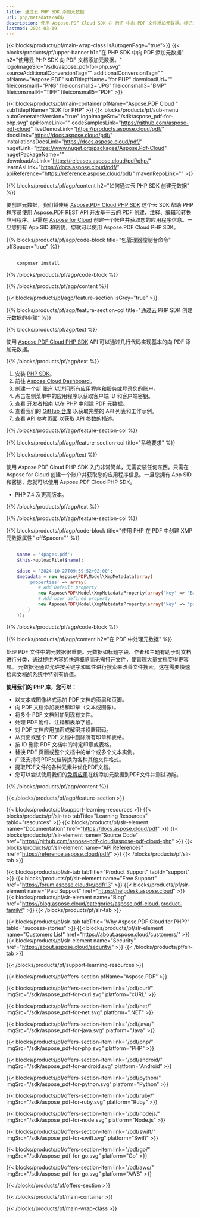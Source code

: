 ```yaml
---
title: 通过云 PHP SDK 添加元数据
url: php/metadata/add/
description: 使用 Aspose.PDF Cloud SDK 在 PHP 中向 PDF 文件添加元数据。标记文档以便更好地索引和搜索。
lastmod: 2024-03-19
---
```


{{< blocks/products/pf/main-wrap-class isAutogenPage="true">}}
{{< blocks/products/pf/upper-banner h1="在 PHP SDK 中向 PDF 添加元数据" h2="使用云 PHP SDK 向 PDF 文档添加元数据。" logoImageSrc="/sdk/aspose_pdf-for-php.svg" sourceAdditionalConversionTag="" additionalConversionTag="" pfName="Aspose.PDF" subTitlepfName="for PHP" downloadUrl="" fileiconsmall1="PNG" fileiconsmall2="JPG" fileiconsmall3="BMP" fileiconsmall4="TIFF" fileiconsmall5="PDF" >}}

{{< blocks/products/pf/main-container pfName="Aspose.PDF Cloud " subTitlepfName="SDK for PHP" >}}
{{< blocks/products/pf/sub-menu autoGeneratedVersion="true" logoImageSrc="/sdk/aspose_pdf-for-php.svg" apiHomeLink="" codeSamplesLink="https://github.com/aspose-pdf-cloud" liveDemosLink="https://products.aspose.cloud/pdf/" docsLink="https://docs.aspose.cloud/pdf/" installationsDocsLink="https://docs.aspose.cloud/pdf/" nugetLink="https://www.nuget.org/packages/Aspose.Pdf-Cloud" nugetPackageName="" downloadAsLink="https://releases.aspose.cloud/pdf/php/" learnAsLink="https://docs.aspose.cloud/pdf/" apiReference="https://reference.aspose.cloud/pdf/" mavenRepoLink="" >}}

{{% blocks/products/pf/agp/content h2="如何通过云 PHP SDK 创建元数据" %}}

要创建元数据，我们将使用
[Aspose.PDF Cloud PHP SDK](https://products.aspose.cloud/pdf/php/)
这个云 SDK 帮助 PHP 程序员使用 Aspose.PDF REST API 开发基于云的 PDF 创建、注释、编辑和转换应用程序。只需在 [Aspose for Cloud](https://dashboard.aspose.cloud/#/apps) 创建一个帐户并获取您的应用程序信息。一旦您拥有 App SID 和密钥，您就可以使用 Aspose.PDF Cloud PHP SDK。

{{% blocks/products/pf/agp/code-block title="包管理器控制台命令" offSpacer="true" %}}

```bash
     
    composer install

```

{{% /blocks/products/pf/agp/code-block %}}

{{% /blocks/products/pf/agp/content %}}

{{< blocks/products/pf/agp/feature-section isGrey="true" >}}

{{% blocks/products/pf/agp/feature-section-col title="通过云 PHP SDK 创建元数据的步骤" %}}

{{% blocks/products/pf/agp/text %}}

使用
[Aspose.PDF Cloud PHP SDK](https://products.aspose.cloud/pdf/php/)
API 可以通过几行代码实现基本的向 PDF 添加元数据。

{{% /blocks/products/pf/agp/text %}}

1. 安装 [PHP SDK](https://pypi.org/project/asposepdfcloud/)。
1. 前往 [Aspose Cloud Dashboard](https://dashboard.aspose.cloud/)。
1. 创建一个新 [账户](https://docs.aspose.cloud/display/storagecloud/Creating+and+Managing+Account) 以访问所有应用程序和服务或登录您的账户。
1. 点击左侧菜单中的应用程序以获取客户端 ID 和客户端密钥。
1. 查看 [开发者指南](https://docs.aspose.cloud/pdf/developer-guide/) 以在 PHP 中创建 PDF 元数据。
1. 查看我们的 [GitHub 仓库](https://github.com/aspose-pdf-cloud/aspose-pdf-cloud-php) 以获取完整的 API 列表和工作示例。
1. 查看 [API 参考页面](https://reference.aspose.cloud/pdf/#/Document) 以获取 API 参数的描述。

{{% /blocks/products/pf/agp/feature-section-col %}}

{{% blocks/products/pf/agp/feature-section-col title="系统要求" %}}

{{% blocks/products/pf/agp/text %}}

使用 Aspose.PDF Cloud PHP SDK 入门非常简单，无需安装任何东西。只需在 Aspose for Cloud 创建一个账户并获取您的应用程序信息。一旦您拥有 App SID 和密钥，您就可以使用 Aspose.PDF Cloud PHP SDK。

+ PHP 7.4 及更高版本。

{{% /blocks/products/pf/agp/text %}}

{{% /blocks/products/pf/agp/feature-section-col %}}

{{% blocks/products/pf/agp/code-block title="使用 PHP 在 PDF 中创建 XMP 元数据属性" offSpacer="" %}}

```php

    $name = '4pages.pdf';
    $this->uploadFile($name);

    $date = '2024-10-27T09:59:52+02:00';
    $metadata = new Aspose\PDF\Model\XmpMetadata(array(
        'properties' => array(
            # Add Default property
            new Aspose\PDF\Model\XmpMetadataProperty(array('key' => "BaseURL", 'value' => "http://www.somename.com/path")),
            # Add user defined property
            new Aspose\PDF\Model\XmpMetadataProperty(array('key' => "pdf:Prop", 'value' => "PropValue", 'namespace_uri' => "http://ns.adobe.com/pdf/1.3/")),
        )
    ));
```

{{% /blocks/products/pf/agp/code-block %}}

{{% blocks/products/pf/agp/content h2="在 PDF 中处理元数据" %}}

处理 PDF 文件中的元数据很重要。元数据如标题字段、作者和主题有助于对文档进行分类，通过提供内容的快速概览而无需打开文件，使管理大量文档变得更容易。
元数据还通过允许按关键字和属性进行搜索来改善文件搜索。这在需要快速检索文档的系统中特别有价值。

**使用我们的 PHP 库，您可以：**

+ 以文本或图像格式添加 PDF 文档的页眉和页脚。
+ 向 PDF 文档添加表格和印章（文本或图像）。
+ 将多个 PDF 文档附加到现有文件。
+ 处理 PDF 附件、注释和表单字段。
+ 对 PDF 文档应用加密或解密并设置密码。
+ 从页面或整个 PDF 文档中删除所有印章和表格。
+ 按 ID 删除 PDF 文档中的特定印章或表格。
+ 替换 PDF 页面或整个文档中的单个或多个文本实例。
+ 广泛支持将PDF文档转换为各种其他文件格式。
+ 提取PDF文件的各种元素并优化PDF文档。
+ 您可以尝试使用我们的[免费应用](https://products.aspose.app/pdf/metadata)在线添加元数据到PDF文件并测试功能。

{{% /blocks/products/pf/agp/content %}}

{{< /blocks/products/pf/agp/feature-section >}}

{{< blocks/products/pf/support-learning-resources >}}
{{< blocks/products/pf/slr-tab tabTitle="Learning Resources" tabId="resources" >}}
{{< blocks/products/pf/slr-element name="Documentation" href="https://docs.aspose.cloud/pdf" >}}
{{< blocks/products/pf/slr-element name="Source Code" href="https://github.com/aspose-pdf-cloud/aspose-pdf-cloud-php" >}}
{{< blocks/products/pf/slr-element name="API References" href="https://reference.aspose.cloud/pdf/" >}}
{{< /blocks/products/pf/slr-tab >}}

{{< blocks/products/pf/slr-tab tabTitle="Product Support" tabId="support" >}}
{{< blocks/products/pf/slr-element name="Free Support" href="https://forum.aspose.cloud/c/pdf/13" >}}
{{< blocks/products/pf/slr-element name="Paid Support" href="https://helpdesk.aspose.cloud" >}}
{{< blocks/products/pf/slr-element name="Blog" href="https://blog.aspose.cloud/categories/aspose.pdf-cloud-product-family/" >}}
{{< /blocks/products/pf/slr-tab >}}

{{< blocks/products/pf/slr-tab tabTitle="Why Aspose.PDF Cloud for PHP?" tabId="success-stories" >}}
{{< blocks/products/pf/slr-element name="Customers List" href="https://about.aspose.cloud/customers/" >}}
{{< blocks/products/pf/slr-element name="Security" href="https://about.aspose.cloud/security/" >}}
{{< /blocks/products/pf/slr-tab >}}

{{< /blocks/products/pf/support-learning-resources >}}

{{< blocks/products/pf/offers-section pfName="Aspose.PDF" >}}

{{< blocks/products/pf/offers-section-item link="/pdf/curl/" imgSrc="/sdk/aspose_pdf-for-curl.svg" platform="cURL" >}}

{{< blocks/products/pf/offers-section-item link="/pdf/net/" imgSrc="/sdk/aspose_pdf-for-net.svg" platform=".NET" >}}

{{< blocks/products/pf/offers-section-item link="/pdf/java/" imgSrc="/sdk/aspose_pdf-for-java.svg" platform="Java" >}}

{{< blocks/products/pf/offers-section-item link="/pdf/php/" imgSrc="/sdk/aspose_pdf-for-php.svg" platform="PHP" >}}

{{< blocks/products/pf/offers-section-item link="/pdf/android/" imgSrc="/sdk/aspose_pdf-for-android.svg" platform="Android" >}}

{{< blocks/products/pf/offers-section-item link="/pdf/python/" imgSrc="/sdk/aspose_pdf-for-python.svg" platform="Python" >}}

{{< blocks/products/pf/offers-section-item link="/pdf/ruby/" imgSrc="/sdk/aspose_pdf-for-ruby.svg" platform="Ruby" >}}

{{< blocks/products/pf/offers-section-item link="/pdf/nodejs/" imgSrc="/sdk/aspose_pdf-for-node.svg" platform="Node.js" >}}

{{< blocks/products/pf/offers-section-item link="/pdf/swift/" imgSrc="/sdk/aspose_pdf-for-swift.svg" platform="Swift" >}}

{{< blocks/products/pf/offers-section-item link="/pdf/go/" imgSrc="/sdk/aspose_pdf-for-go.svg" platform="Go" >}}

{{< blocks/products/pf/offers-section-item link="/pdf/aws/" imgSrc="/sdk/aspose_pdf-for-go.svg" platform="AWS" >}}

{{< /blocks/products/pf/offers-section >}}

<!-- aboutfile Ends -->

{{< /blocks/products/pf/main-container >}}

{{< /blocks/products/pf/main-wrap-class >}}
